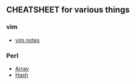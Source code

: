 ## CHEATSHEET for various things

### vim
* [vim notes](/vim.md)

### Perl
* [Array](/array.pl)
* [Hash](/hash.pl)
